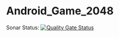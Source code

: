 # Android_Game_2048

Sonar Status: [![Quality Gate Status](https://sonarcloud.io/api/project_badges/measure?project=ZuerWang_Android_Game_2048&metric=alert_status)](https://sonarcloud.io/summary/new_code?id=ZuerWang_Android_Game_2048)
